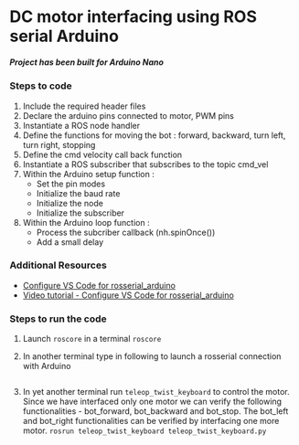 # DC motor interfacing using ROS serial Arduino

##### Project has been built for Arduino Nano

### Steps to code 
1. Include the required header files
2. Declare the arduino pins connected to motor, PWM pins
3. Instantiate a ROS node handler 
4. Define the functions for moving the bot : forward, backward, turn left, turn right, stopping
5. Define the cmd velocity call back function
6. Instantiate a ROS subscriber that subscribes to the topic cmd_vel 
7. Within the Arduino setup function : 
    - Set the pin modes
    - Initialize the baud rate
    - Initialize the node
    - Initialize the subscriber
8. Within the Arduino loop function : 
    - Process the subcriber callback (nh.spinOnce())
    - Add a small delay

### Additional Resources
- [Configure VS Code for rosserial_arduino](https://jim79.github.io/rosserial-arduino-vscode/)
- [Video tutorial - Configure VS Code for rosserial_arduino](https://youtu.be/RZAXBMoWJcE)

### Steps to run the code
1. Launch ```roscore``` in a terminal
```roscore```

2. In another terminal type in following to launch a rosserial connection with Arduino
```rosrun rosserial_arduino serial_node.py _baud:=115200
```
3. In yet another terminal run ```teleop_twist_keyboard``` to control the motor. Since we have interfaced only one motor we can verify the following functionalities - bot_forward, bot_backward and bot_stop. The bot_left and bot_right functionalities can be verified by interfacing one more motor.
```rosrun teleop_twist_keyboard teleop_twist_keyboard.py```